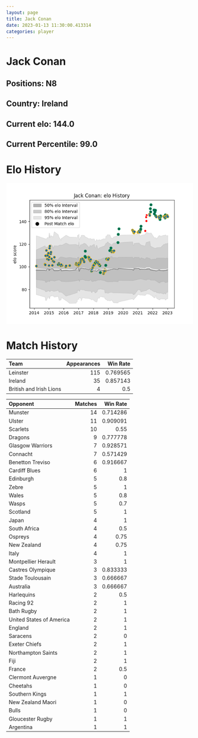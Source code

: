 ```yaml
---  
layout: page  
title: Jack Conan  
date: 2023-01-13 11:30:00.413314  
categories: player  
---
```

# Jack Conan

## Positions: N8

## Country: Ireland

## Current elo: 144.0

## Current Percentile: 99.0

# Elo History


![elo history](history_JackConan.png)
# Match History


| Team                    |   Appearances |   Win Rate |
|:------------------------|--------------:|-----------:|
| Leinster                |           115 |   0.769565 |
| Ireland                 |            35 |   0.857143 |
| British and Irish Lions |             4 |   0.5      |

| Opponent                 |   Matches |   Win Rate |
|:-------------------------|----------:|-----------:|
| Munster                  |        14 |   0.714286 |
| Ulster                   |        11 |   0.909091 |
| Scarlets                 |        10 |   0.55     |
| Dragons                  |         9 |   0.777778 |
| Glasgow Warriors         |         7 |   0.928571 |
| Connacht                 |         7 |   0.571429 |
| Benetton Treviso         |         6 |   0.916667 |
| Cardiff Blues            |         6 |   1        |
| Edinburgh                |         5 |   0.8      |
| Zebre                    |         5 |   1        |
| Wales                    |         5 |   0.8      |
| Wasps                    |         5 |   0.7      |
| Scotland                 |         5 |   1        |
| Japan                    |         4 |   1        |
| South Africa             |         4 |   0.5      |
| Ospreys                  |         4 |   0.75     |
| New Zealand              |         4 |   0.75     |
| Italy                    |         4 |   1        |
| Montpellier Herault      |         3 |   1        |
| Castres Olympique        |         3 |   0.833333 |
| Stade Toulousain         |         3 |   0.666667 |
| Australia                |         3 |   0.666667 |
| Harlequins               |         2 |   0.5      |
| Racing 92                |         2 |   1        |
| Bath Rugby               |         2 |   1        |
| United States of America |         2 |   1        |
| England                  |         2 |   1        |
| Saracens                 |         2 |   0        |
| Exeter Chiefs            |         2 |   1        |
| Northampton Saints       |         2 |   1        |
| Fiji                     |         2 |   1        |
| France                   |         2 |   0.5      |
| Clermont Auvergne        |         1 |   0        |
| Cheetahs                 |         1 |   0        |
| Southern Kings           |         1 |   1        |
| New Zealand Maori        |         1 |   0        |
| Bulls                    |         1 |   0        |
| Gloucester Rugby         |         1 |   1        |
| Argentina                |         1 |   1        |